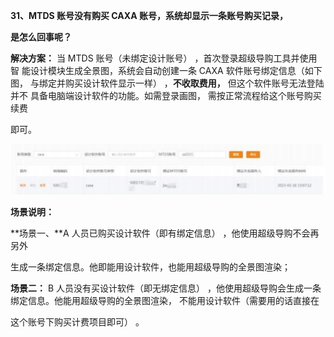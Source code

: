 **31、MTDS 账号没有购买 CAXA 账号，系统却显示一条账号购买记录，**

**是怎么回事呢？**

**解决方案：**  当 MTDS 账号（未绑定设计账号） ，首次登录超级导购工具并使用智  能设计模块生成全景图，系统会自动创建一条 CAXA 软件账号绑定信息（如下图， 与绑定并购买设计软件显示一样） ，**不收取费用，** 但这个软件账号无法登陆并不  具备电脑端设计软件的功能。如需登录画图， 需按正常流程给这个账号购买续费

即可。

![](Aspose.Words.6e696103-a96d-42f3-be82-30adf0fec166.066.jpeg)

**场景说明：**

**场景一、**A 人员已购买设计软件（即有绑定信息） ，他使用超级导购不会再另外

生成一条绑定信息。他即能用设计软件，也能用超级导购的全景图渲染；

**场景二：** B 人员没有买设计软件（即无绑定信息）  ，他使用超级导购会生成一条 绑定信息。他能用超级导购的全景图渲染， 不能用设计软件（需要用的话直接在

这个账号下购买计费项目即可）  。






